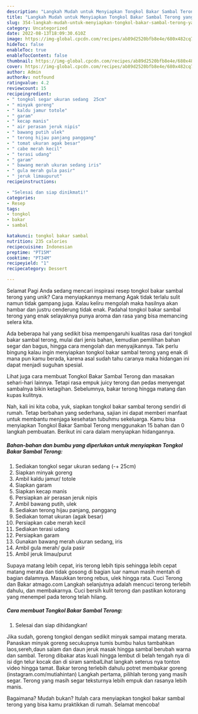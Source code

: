 ```yaml
---
description: "Langkah Mudah untuk Menyiapkan Tongkol Bakar Sambal Terong yang Enak, Lezat"
title: "Langkah Mudah untuk Menyiapkan Tongkol Bakar Sambal Terong yang Enak, Lezat"
slug: 354-langkah-mudah-untuk-menyiapkan-tongkol-bakar-sambal-terong-yang-enak-lezat
category: Uncategorized
date: 2022-08-13T18:09:30.610Z
image: https://img-global.cpcdn.com/recipes/ab89d2520bfb8e4e/680x482cq70/tongkol-bakar-sambal-terong-foto-resep-utama.jpg
hideToc: false
enableToc: true
enableTocContent: false
thumbnail: https://img-global.cpcdn.com/recipes/ab89d2520bfb8e4e/680x482cq70/tongkol-bakar-sambal-terong-foto-resep-utama.jpg
cover: https://img-global.cpcdn.com/recipes/ab89d2520bfb8e4e/680x482cq70/tongkol-bakar-sambal-terong-foto-resep-utama.jpg
author: Admin
authorAv: notfound
ratingvalue: 4.2
reviewcount: 15
recipeingredient:
- " tongkol segar ukuran sedang  25cm"
- " minyak goreng"
- " kaldu jamur totole"
- " garam"
- " kecap manis"
- " air perasan jeruk nipis"
- " bawang putih ulek"
- " terong hijau panjang panggang"
- " tomat ukuran agak besar"
- " cabe merah kecil"
- " terasi udang"
- " garam"
- " bawang merah ukuran sedang iris"
- " gula merah gula pasir"
- " jeruk limaupurut"
recipeinstructions:

- "Selesai dan siap dinikmati!"
categories:
- Resep
tags:
- tongkol
- bakar
- sambal

katakunci: tongkol bakar sambal 
nutrition: 235 calories
recipecuisine: Indonesian
preptime: "PT15M"
cooktime: "PT34M"
recipeyield: "1"
recipecategory: Dessert

---
```



Selamat Pagi Anda sedang mencari inspirasi resep tongkol bakar sambal terong yang unik? Cara menyiapkannya memang Agak tidak terlalu sulit namun tidak gampang juga. Kalau keliru mengolah maka hasilnya akan hambar dan justru cenderung tidak enak. Padahal tongkol bakar sambal terong yang enak selayaknya punya aroma dan rasa yang bisa memancing selera kita.


Ada beberapa hal yang sedikit bisa mempengaruhi kualitas rasa dari tongkol bakar sambal terong, mulai dari jenis bahan, kemudian pemilihan bahan segar dan bagus, hingga cara mengolah dan menyajikannya. Tak perlu bingung kalau ingin menyiapkan tongkol bakar sambal terong yang enak di mana pun kamu berada, karena asal sudah tahu caranya maka hidangan ini dapat menjadi suguhan spesial.

Lihat juga cara membuat Tongkol Bakar Sambal Terong dan masakan sehari-hari lainnya. Tetapi rasa empuk juicy terong dan pedas menyengat sambalnya bikin ketagihan. Sebelumnya, bakar terong hingga matang dan kupas kulitnya.


Nah, kali ini kita coba, yuk, siapkan tongkol bakar sambal terong sendiri di rumah. Tetap berbahan yang sederhana, sajian ini dapat memberi manfaat untuk membantu menjaga kesehatan tubuhmu sekeluarga. Kamu bisa menyiapkan Tongkol Bakar Sambal Terong menggunakan 15 bahan dan 0 langkah pembuatan. Berikut ini cara dalam menyiapkan hidangannya.

<!--inarticleads1-->

##### Bahan-bahan dan bumbu yang diperlukan untuk menyiapkan Tongkol Bakar Sambal Terong:

1. Sediakan  tongkol segar ukuran sedang (-+ 25cm)
1. Siapkan  minyak goreng
1. Ambil  kaldu jamur/ totole
1. Siapkan  garam
1. Siapkan  kecap manis
1. Persiapkan  air perasan jeruk nipis
1. Ambil  bawang putih, ulek
1. Sediakan  terong hijau panjang, panggang
1. Sediakan  tomat ukuran (agak besar)
1. Persiapkan  cabe merah kecil
1. Sediakan  terasi udang
1. Persiapkan  garam
1. Gunakan  bawang merah ukuran sedang, iris
1. Ambil  gula merah/ gula pasir
1. Ambil  jeruk limau/purut


Supaya matang lebih cepat, iris terong lebih tipis sehingga lebih cepat matang merata dan tidak gosong di bagian luar namun masih mentah di bagian dalamnya. Masukkan terong rebus, ulek hingga rata. Cuci Terong dan Bakar atmago.com Langkah selanjutnya adalah mencuci terong terlebih dahulu, dan membakarnya. Cuci bersih kulit terong dan pastikan kotorang yang menempel pada terong telah hilang. 

<!--inarticleads2-->

##### Cara membuat Tongkol Bakar Sambal Terong:


1. Selesai dan siap dihidangkan!

Jika sudah, goreng tongkol dengan sedikit minyak sampai matang merata. Panaskan minyak goreng secukupnya tumis bumbu halus tambahkan laos,sereh,daun salam dan daun jeruk masak hingga sambal berubah warna dan sambal. Terong dibakar atas kuali hingga lembut di belah tengah nya di isi dgn telur kocak dan di siram sambalLihat langkah seterus nya tonton video hingga tamat. Bakar terong terlebih dahulu potret membakar goreng (instagram.com/mutiahintan) Langkah pertama, pilihlah terong yang masih segar. Terong yang masih segar teksturnya lebih empuk dan rasanya lebih manis. 

Bagaimana? Mudah bukan? Itulah cara menyiapkan tongkol bakar sambal terong yang bisa kamu praktikkan di rumah. Selamat mencoba!
